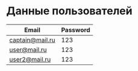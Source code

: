 # Данные пользователей

|      Email      | Password |
| ---             | ---      |
| captain@mail.ru | 123      |
| user@mail.ru    | 123      |
| user2@mail.ru   | 123      |
